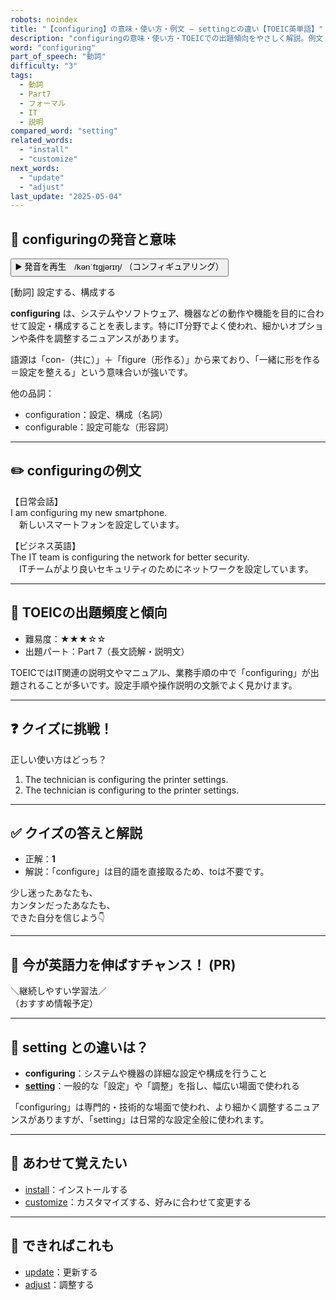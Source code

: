 ```yaml
---
robots: noindex
title: "【configuring】の意味・使い方・例文 ― settingとの違い【TOEIC英単語】"
description: "configuringの意味・使い方・TOEICでの出題傾向をやさしく解説。例文・クイズ付きでsettingとの違いもわかりやすく学べます。"
word: "configuring"
part_of_speech: "動詞"
difficulty: "3"
tags:
  - 動詞
  - Part7
  - フォーマル
  - IT
  - 説明
compared_word: "setting"
related_words:
  - "install"
  - "customize"
next_words:
  - "update"
  - "adjust"
last_update: "2025-05-04"
---
```


## 🔰 configuringの発音と意味

<button class="play-audio" onclick="playTTS('configuring')">
  <span class="play-audio-main">
    ▶️ 発音を再生　/kənˈfɪɡjərɪŋ/
  </span>
  <span class="play-audio-sub">
    （コンフィギュアリング）
  </span>
</button>

[動詞] 設定する、構成する

**configuring** は、システムやソフトウェア、機器などの動作や機能を目的に合わせて設定・構成することを表します。特にIT分野でよく使われ、細かいオプションや条件を調整するニュアンスがあります。

語源は「con-（共に）」＋「figure（形作る）」から来ており、「一緒に形を作る＝設定を整える」という意味合いが強いです。

他の品詞：  
- configuration：設定、構成（名詞）
- configurable：設定可能な（形容詞）

---

## ✏️ configuringの例文

【日常会話】  
I am configuring my new smartphone.  
　新しいスマートフォンを設定しています。

【ビジネス英語】  
The IT team is configuring the network for better security.  
　ITチームがより良いセキュリティのためにネットワークを設定しています。

---

## 🎯 TOEICの出題頻度と傾向

- 難易度：★★★☆☆
- 出題パート：Part 7（長文読解・説明文）

TOEICではIT関連の説明文やマニュアル、業務手順の中で「configuring」が出題されることが多いです。設定手順や操作説明の文脈でよく見かけます。

---

## ❓ クイズに挑戦！

正しい使い方はどっち？

1. The technician is configuring the printer settings.  
2. The technician is configuring to the printer settings.

---

## ✅ クイズの答えと解説

- 正解：**1**
- 解説：「configure」は目的語を直接取るため、toは不要です。

少し迷ったあなたも、  
カンタンだったあなたも、  
できた自分を信じよう👇️

---

## 🚀 今が英語力を伸ばすチャンス！ (PR)

<div class="info-center">
＼継続しやすい学習法／<br>  
（おすすめ情報予定）
</div>

---

## 🤔  setting との違いは？

- **configuring**：システムや機器の詳細な設定や構成を行うこと
- **[setting](/word/setting/)**：一般的な「設定」や「調整」を指し、幅広い場面で使われる

「configuring」は専門的・技術的な場面で使われ、より細かく調整するニュアンスがありますが、「setting」は日常的な設定全般に使われます。

---

## 🧩 あわせて覚えたい

- [install](/word/install/)：インストールする
- [customize](/word/customize/)：カスタマイズする、好みに合わせて変更する

---

## 📖 できればこれも

- [update](/word/update/)：更新する
- [adjust](/word/adjust/)：調整する

<!-- cvid: aid49_bid09 -->
